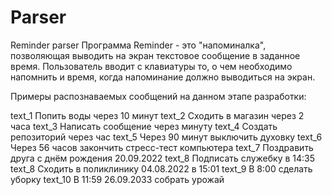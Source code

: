 # Parser
Reminder parser
Программа Reminder - это "напоминалка", позволяющая выводить на экран текстовое сообщение в заданное время. Пользователь вводит с клавиатуры то, о чем необходимо напомнить и время, когда напоминание должно выводиться на экран.

Примеры распознаваемых сообщений на данном этапе разработки:

text_1 Попить воды через 10 минут
text_2 Сходить в магазин через 2 часа
text_3 Написать сообщение через минуту
text_4 Создать репозиторий через час
text_5 Через 90 минут выключить духовку
text_6 Через 56 часов закончить стресс-тест компьютера
text_7 Поздравить друга с днём рождения 20.09.2022 
text_8 Подписать служебку в 14:35
text_8 Сходить в поликлинику 04.08.2022 в 15:01
text_9 В 8:00 сделать уборку
text_10 В 11:59 26.09.2033 собрать урожай